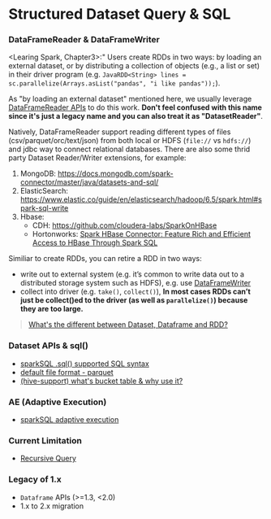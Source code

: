 # Structured Dataset Query & SQL

### DataFrameReader & DataFrameWriter 

<Learing Spark, Chapter3>:" Users create RDDs in two ways: by loading an external dataset, or by distributing a collection of objects (e.g., a list or set) in their driver program (e.g. `JavaRDD<String> lines = sc.parallelize(Arrays.asList("pandas", "i like pandas"));`).

As "by loading an external dataset" mentioned here, we usually leverage [DataFrameReader APIs](https://spark.apache.org/docs/2.4.3/api/java/index.html) to do this work. **Don't feel confused with this name since it's just a legacy name and you can also treat it as "Dataset<Row>Reader"**.

Natively, DataFrameReader support reading different types of files (csv/parquet/orc/text/json) from both local or HDFS (`file://` vs `hdfs://`) and jdbc way to connect relational databases. There are also some thrid party Dataset Reader/Writer extensions, for example:
1. MongoDB: https://docs.mongodb.com/spark-connector/master/java/datasets-and-sql/
2. ElasticSearch: https://www.elastic.co/guide/en/elasticsearch/hadoop/6.5/spark.html#spark-sql-write
3. Hbase:
	- CDH: https://github.com/cloudera-labs/SparkOnHBase
	- Hortonworks: [Spark HBase Connector: Feature Rich and Efficient Access to HBase Through Spark SQL](https://www.youtube.com/watch?v=kU45zMl7TqA)

Similiar to create RDDs, you can retire a RDD in two ways:
- write out to external system (e.g. it’s common to write data out to a distributed storage system such as HDFS), e.g. use [DataFrameWriter](https://spark.apache.org/docs/2.4.3/api/java/index.html)
- collect into driver (e.g. `take()`, `collect()`), **In most cases RDDs can’t just be collect()ed to the driver (as well as `parallelize()`) because they are too large.**

> [What's the different between Dataset, Dataframe and RDD?](./dataset-dataframe-rdd.md)

### Dataset APIs & sql()

- [sparkSQL .sql() supported SQL syntax](./spark-sql-syntax.md)
- [default file format - parquet](./parquet.md)
- [(hive-support) what's bucket table & why use it?](./bucket-table.md)

### AE (Adaptive Execution)

- [sparkSQL adaptive execution](./spark-with-AE.md)

### Current Limitation

- [Recursive Query](http://sqlandhadoop.com/how-to-implement-recursive-queries-in-spark/)

### Legacy of 1.x

- `Dataframe` APIs (>=1.3, <2.0)
- 1.x to 2.x migration